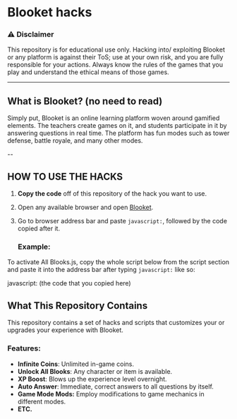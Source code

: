 # Blooket hacks

### ⚠️ Disclaimer
This repository is for educational use only. Hacking into/ exploiting Blooket or any platform is against their ToS; use at your own risk, and you are fully responsible for your actions. Always know the rules of the games that you play and understand the ethical means of those games.

---

## What is Blooket? (no need to read)
Simply put, Blooket is an online learning platform woven around gamified elements. The teachers create games on it, and students participate in it by answering questions in real time. The platform has fun modes such as tower defense, battle royale, and many other modes.

--
## HOW TO USE THE HACKS

1. **Copy the code** off of this repository of the hack you want to use.
2. Open any available browser and open [Blooket](https://www.blooket.com/).

3. Go to browser address bar and paste `javascript:`, followed by the code copied after it.

   ### Example:
To activate All Blooks.js, copy the whole script below from the script section and paste it into the address bar after typing `javascript:` like so:

javascript: (the code that you copied here)

## What This Repository Contains
This repository contains a set of hacks and scripts that customizes your or upgrades your experience with Blooket.

### Features:
- **Infinite Coins**: Unlimited in-game coins.
- **Unlock All Blooks**: Any character or item is available.
- **XP Boost**: Blows up the experience level overnight.
- **Auto Answer**: Immediate, correct answers to all questions by itself.
- **Game Mode Mods:** Employ modifications to game mechanics in different modes.
- **ETC.**

